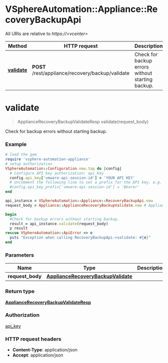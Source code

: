 # VSphereAutomation::Appliance::RecoveryBackupApi

All URIs are relative to *https://&lt;vcenter&gt;*

Method | HTTP request | Description
------------- | ------------- | -------------
[**validate**](RecoveryBackupApi.md#validate) | **POST** /rest/appliance/recovery/backup/validate | Check for backup errors without starting backup.


# **validate**
> ApplianceRecoveryBackupValidateResp validate(request_body)

Check for backup errors without starting backup.

### Example
```ruby
# load the gem
require 'vsphere-automation-appliance'
# setup authorization
VSphereAutomation::Configuration.new.tap do |config|
  # Configure API key authorization: api_key
  config.api_key['vmware-api-session-id'] = 'YOUR API KEY'
  # Uncomment the following line to set a prefix for the API key, e.g. 'Bearer' (defaults to nil)
  #config.api_key_prefix['vmware-api-session-id'] = 'Bearer'
end

api_instance = VSphereAutomation::Appliance::RecoveryBackupApi.new
request_body = Appliance::ApplianceRecoveryBackupValidate.new # ApplianceRecoveryBackupValidate | 

begin
  #Check for backup errors without starting backup.
  result = api_instance.validate(request_body)
  p result
rescue VSphereAutomation::ApiError => e
  puts "Exception when calling RecoveryBackupApi->validate: #{e}"
end
```

### Parameters

Name | Type | Description  | Notes
------------- | ------------- | ------------- | -------------
 **request_body** | [**ApplianceRecoveryBackupValidate**](ApplianceRecoveryBackupValidate.md)|  | 

### Return type

[**ApplianceRecoveryBackupValidateResp**](ApplianceRecoveryBackupValidateResp.md)

### Authorization

[api_key](../README.md#api_key)

### HTTP request headers

 - **Content-Type**: application/json
 - **Accept**: application/json



